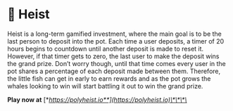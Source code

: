 # 🚨 Heist

Heist is a long-term gamified investment, where the main goal is to be the last person to deposit into the pot. Each time a user deposits, a timer of 20 hours begins to countdown until another deposit is made to reset it. However, if that timer gets to zero, the last user to make the deposit wins the grand prize.  Don’t worry though, until that time comes every user in the pot shares a percentage of each deposit made between them. Therefore, the little fish can get in early to earn rewards and as the pot grows the whales looking to win will start battling it out to win the grand prize.

**Play now at** [**https://polyheist.io**](https://polyheist.io)\*\*\*\*

